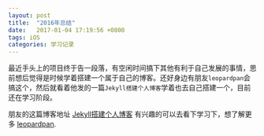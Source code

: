 ```yaml
---
layout: post
title:  "2016年总结"
date:   2017-01-04 17:19:56 +0800
tags: iOS
categories: 学习记录
---
```

最近手头上的项目终于告一段落，有空闲时间搞下其他有利于自己发展的事情，思前想后觉得是时候学着搭建一个属于自己的博客。还好身边有朋友`leopardpan`会搞这个，然后就看着他发的一篇`Jekyll搭建个人博客`学着也去自己搭建一个，目前还在学习阶段。

朋友的这篇博客地址 [Jekyll搭建个人博客] 有兴趣的可以去看下学习下，想了解更多 [leopardpan]. 

[Jekyll搭建个人博客]: http://baixin.io/2016/10/jekyll_tutorials1/
[leopardpan]:   http://baixin.io

